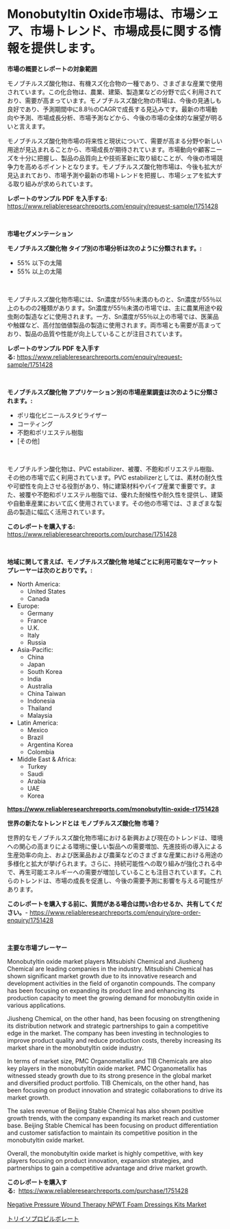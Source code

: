 <p><h1>Monobutyltin Oxide市場は、市場シェア、市場トレンド、市場成長に関する情報を提供します。</h1></p><p><strong>市場の概要とレポートの対象範囲</strong></p>
<p><p>モノブチルスズ酸化物は、有機スズ化合物の一種であり、さまざまな産業で使用されています。この化合物は、農業、建築、製造業などの分野で広く利用されており、需要が高まっています。モノブチルスズ酸化物の市場は、今後の見通しも良好であり、予測期間中に8.8％のCAGRで成長する見込みです。最新の市場動向や予測、市場成長分析、市場予測などから、今後の市場の全体的な展望が明るいと言えます。</p><p>モノブチルスズ酸化物市場の将来性と現状について、需要が高まる分野や新しい用途が見込まれることから、市場成長が期待されています。市場動向や顧客ニーズを十分に把握し、製品の品質向上や技術革新に取り組むことが、今後の市場競争力を高めるポイントとなります。モノブチルスズ酸化物市場は、今後も拡大が見込まれており、市場予測や最新の市場トレンドを把握し、市場シェアを拡大する取り組みが求められています。</p></p>
<p><strong>レポートのサンプル PDF を入手する:</strong> <a href="https://www.reliableresearchreports.com/enquiry/request-sample/1751428">https://www.reliableresearchreports.com/enquiry/request-sample/1751428</a></p>
<p>&nbsp;</p>
<p><strong>市場セグメンテーション</strong></p>
<p><strong>モノブチルスズ酸化物 タイプ別の市場分析は次のように分類されます。:</strong></p>
<p><ul><li>55% 以下の太陽</li><li>55% 以上の太陽</li></ul></p>
<p>&nbsp;</p>
<p><p>モノブチルスズ酸化物市場には、Sn濃度が55％未満のものと、Sn濃度が55％以上のものの2種類があります。Sn濃度が55％未満の市場では、主に農業用途や殺虫剤の製造などに使用されます。一方、Sn濃度が55％以上の市場では、医薬品や触媒など、高付加価値製品の製造に使用されます。両市場とも需要が高まっており、製品の品質や性能が向上していることが注目されています。</p></p>
<p><strong>レポートのサンプル PDF を入手する:</strong>&nbsp;<a href="https://www.reliableresearchreports.com/enquiry/request-sample/1751428">https://www.reliableresearchreports.com/enquiry/request-sample/1751428</a></p>
<p>&nbsp;</p>
<p><strong> モノブチルスズ酸化物 アプリケーション別の市場産業調査は次のように分類されます。:</strong></p>
<p><ul><li>ポリ塩化ビニールスタビライザー</li><li>コーティング</li><li>不飽和ポリエステル樹脂</li><li>[その他]</li></ul></p>
<p>&nbsp;</p>
<p><p>モノブチルチン酸化物は、PVC estabilizer、被覆、不飽和ポリエステル樹脂、その他の市場で広く利用されています。PVC estabilizerとしては、素材の耐久性や可塑性を向上させる役割があり、特に建築材料やパイプ産業で重要です。また、被覆や不飽和ポリエステル樹脂では、優れた耐候性や耐久性を提供し、建築や自動車産業において広く使用されています。その他の市場では、さまざまな製品の製造に幅広く活用されています。</p></p>
<p><strong>このレポートを購入する:</strong>&nbsp; <a href="https://www.reliableresearchreports.com/purchase/1751428">https://www.reliableresearchreports.com/purchase/1751428</a></p>
<p>&nbsp;</p>
<p><strong>地域に関して言えば、モノブチルスズ酸化物 地域ごとに利用可能なマーケットプレーヤーは次のとおりです。:</strong></p>
<p><ul>
    <li>
        North America:
        <ul>
            <li>United States</li>
            <li>Canada</li>
        </ul>
    </li>
    <li>
        Europe:
        <ul>
            <li>Germany</li>
            <li>France</li>
            <li>U.K.</li>
            <li>Italy</li>
            <li>Russia</li>
        </ul>
    </li>
    <li>
        Asia-Pacific:
        <ul>
            <li>China</li>
            <li>Japan</li>
            <li>South Korea</li>
            <li>India</li>
            <li>Australia</li>
            <li>China Taiwan</li>
            <li>Indonesia</li>
            <li>Thailand</li>
            <li>Malaysia</li>
        </ul>
    </li>
    <li>
        Latin America:
        <ul>
            <li>Mexico</li>
            <li>Brazil</li>
            <li>Argentina Korea</li>
            <li>Colombia</li>
        </ul>
    </li>
    <li>
        Middle East & Africa:
        <ul>
            <li>Turkey</li>
            <li>Saudi</li>
            <li>Arabia</li>
            <li>UAE</li>
            <li>Korea</li>
        </ul>
    </li>
    </ul></p>
<p><strong><a href="https://www.reliableresearchreports.com/monobutyltin-oxide-r1751428">https://www.reliableresearchreports.com/monobutyltin-oxide-r1751428</a></strong>&nbsp;</p>
<p><strong>世界の新たなトレンドとは モノブチルスズ酸化物 市場？</strong></p>
<p><p>世界的なモノブチルスズ酸化物市場における新興および現在のトレンドは、環境への関心の高まりによる環境に優しい製品への需要増加、先進技術の導入による生産効率の向上、および医薬品および農薬などのさまざまな産業における用途の多様化と拡大が挙げられます。さらに、持続可能性への取り組みが強化される中で、再生可能エネルギーへの需要が増加していることも注目されています。これらのトレンドは、市場の成長を促進し、今後の需要予測に影響を与える可能性があります。</p></p>
<p><strong>このレポートを購入する前に、質問がある場合は問い合わせるか、共有してください。</strong>- <a href="https://www.reliableresearchreports.com/enquiry/pre-order-enquiry/1751428">https://www.reliableresearchreports.com/enquiry/pre-order-enquiry/1751428</a></p>
<p>&nbsp;</p>
<p><strong>主要な市場プレーヤー</strong></p>
<p><p>Monobutyltin oxide market players Mitsubishi Chemical and Jiusheng Chemical are leading companies in the industry. Mitsubishi Chemical has shown significant market growth due to its innovative research and development activities in the field of organotin compounds. The company has been focusing on expanding its product line and enhancing its production capacity to meet the growing demand for monobutyltin oxide in various applications.</p><p>Jiusheng Chemical, on the other hand, has been focusing on strengthening its distribution network and strategic partnerships to gain a competitive edge in the market. The company has been investing in technologies to improve product quality and reduce production costs, thereby increasing its market share in the monobutyltin oxide industry.</p><p>In terms of market size, PMC Organometallix and TIB Chemicals are also key players in the monobutyltin oxide market. PMC Organometallix has witnessed steady growth due to its strong presence in the global market and diversified product portfolio. TIB Chemicals, on the other hand, has been focusing on product innovation and strategic collaborations to drive its market growth.</p><p>The sales revenue of Beijing Stable Chemical has also shown positive growth trends, with the company expanding its market reach and customer base. Beijing Stable Chemical has been focusing on product differentiation and customer satisfaction to maintain its competitive position in the monobutyltin oxide market.</p><p>Overall, the monobutyltin oxide market is highly competitive, with key players focusing on product innovation, expansion strategies, and partnerships to gain a competitive advantage and drive market growth.</p></p>
<p><strong>このレポートを購入する:</strong>&nbsp;&nbsp;<a href="https://www.reliableresearchreports.com/purchase/1751428">https://www.reliableresearchreports.com/purchase/1751428</a></p>
<p><p><a href="https://github.com/brenzgnarento/Market-Research-Report-List-2/blob/main/negative-pressure-wound-therapy-npwt-foam-dressings-kits-market.md">Negative Pressure Wound Therapy NPWT Foam Dressings Kits Market</a></p><p><a href="https://github.com/Sophiaard2003/Market-Research-Report-List-1/blob/main/336978423286.md">トリイソプロピルボレート</a></p></p>